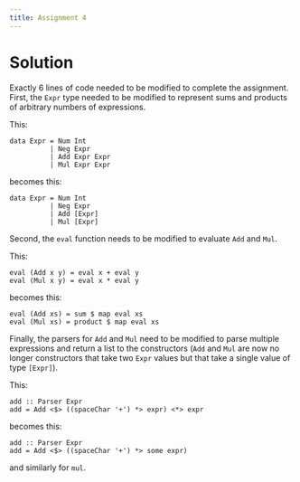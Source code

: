 ```yaml
---
title: Assignment 4
---
```


# Solution

Exactly 6 lines of code needed to be modified to complete the assignment.
First, the `Expr` type needed to be modified to represent sums and products
of arbitrary numbers of expressions.

This:

```
data Expr = Num Int
          | Neg Expr
          | Add Expr Expr
          | Mul Expr Expr
```

becomes this:

```
data Expr = Num Int
          | Neg Expr
          | Add [Expr]
          | Mul [Expr]
```

Second, the `eval` function needs to be modified to evaluate `Add` and `Mul`.

This:

```
eval (Add x y) = eval x + eval y
eval (Mul x y) = eval x * eval y
```

becomes this:

```
eval (Add xs) = sum $ map eval xs
eval (Mul xs) = product $ map eval xs
```

Finally, the parsers for `Add` and `Mul` need to be modified to parse multiple
expressions and return a list to the constructors (`Add` and `Mul` are now
no longer constructors that take two `Expr` values but that take a single value
of type `[Expr]`).

This:

```
add :: Parser Expr
add = Add <$> ((spaceChar '+') *> expr) <*> expr
```

becomes this:

```
add :: Parser Expr
add = Add <$> ((spaceChar '+') *> some expr)
```

and similarly for `mul`.
